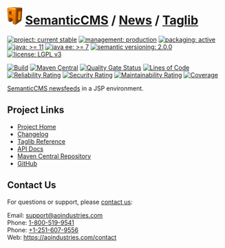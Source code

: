 # [<img src="ao-logo.png" alt="AO Logo" width="35" height="40">](https://github.com/ao-apps) [SemanticCMS](https://github.com/ao-apps/semanticcms) / [News](https://github.com/ao-apps/semanticcms-news) / [Taglib](https://github.com/ao-apps/semanticcms-news-taglib)

[![project: current stable](https://semanticcms.com/ao-badges/project-current-stable.svg)](https://aoindustries.com/life-cycle#project-current-stable)
[![management: production](https://semanticcms.com/ao-badges/management-production.svg)](https://aoindustries.com/life-cycle#management-production)
[![packaging: active](https://semanticcms.com/ao-badges/packaging-active.svg)](https://aoindustries.com/life-cycle#packaging-active)  
[![java: &gt;= 11](https://semanticcms.com/ao-badges/java-11.svg)](https://docs.oracle.com/en/java/javase/11/)
[![java ee: &gt;= 7](https://semanticcms.com/ao-badges/javaee-7.svg)](https://docs.oracle.com/javaee/7/)
[![semantic versioning: 2.0.0](https://semanticcms.com/ao-badges/semver-2.0.0.svg)](http://semver.org/spec/v2.0.0.html)
[![license: LGPL v3](https://semanticcms.com/ao-badges/license-lgpl-3.0.svg)](https://www.gnu.org/licenses/lgpl-3.0)

[![Build](https://github.com/ao-apps/semanticcms-news-taglib/workflows/Build/badge.svg?branch=1.x)](https://github.com/ao-apps/semanticcms-news-taglib/actions?query=workflow%3ABuild)
[![Maven Central](https://maven-badges.herokuapp.com/maven-central/com.semanticcms/semanticcms-news-taglib/badge.svg)](https://maven-badges.herokuapp.com/maven-central/com.semanticcms/semanticcms-news-taglib)
[![Quality Gate Status](https://sonarcloud.io/api/project_badges/measure?branch=1.x&project=com.semanticcms%3Asemanticcms-news-taglib&metric=alert_status)](https://sonarcloud.io/dashboard?branch=1.x&id=com.semanticcms%3Asemanticcms-news-taglib)
[![Lines of Code](https://sonarcloud.io/api/project_badges/measure?branch=1.x&project=com.semanticcms%3Asemanticcms-news-taglib&metric=ncloc)](https://sonarcloud.io/component_measures?branch=1.x&id=com.semanticcms%3Asemanticcms-news-taglib&metric=ncloc)  
[![Reliability Rating](https://sonarcloud.io/api/project_badges/measure?branch=1.x&project=com.semanticcms%3Asemanticcms-news-taglib&metric=reliability_rating)](https://sonarcloud.io/component_measures?branch=1.x&id=com.semanticcms%3Asemanticcms-news-taglib&metric=Reliability)
[![Security Rating](https://sonarcloud.io/api/project_badges/measure?branch=1.x&project=com.semanticcms%3Asemanticcms-news-taglib&metric=security_rating)](https://sonarcloud.io/component_measures?branch=1.x&id=com.semanticcms%3Asemanticcms-news-taglib&metric=Security)
[![Maintainability Rating](https://sonarcloud.io/api/project_badges/measure?branch=1.x&project=com.semanticcms%3Asemanticcms-news-taglib&metric=sqale_rating)](https://sonarcloud.io/component_measures?branch=1.x&id=com.semanticcms%3Asemanticcms-news-taglib&metric=Maintainability)
[![Coverage](https://sonarcloud.io/api/project_badges/measure?branch=1.x&project=com.semanticcms%3Asemanticcms-news-taglib&metric=coverage)](https://sonarcloud.io/component_measures?branch=1.x&id=com.semanticcms%3Asemanticcms-news-taglib&metric=Coverage)

[SemanticCMS newsfeeds](https://github.com/ao-apps/semanticcms-news) in a JSP environment.

## Project Links
* [Project Home](https://semanticcms.com/news/taglib/)
* [Changelog](https://semanticcms.com/news/taglib/changelog)
* [Taglib Reference](https://semanticcms.com/news/taglib/semanticcms-news.tld/)
* [API Docs](https://semanticcms.com/news/taglib/apidocs/)
* [Maven Central Repository](https://central.sonatype.com/search?namespace=com.semanticcms&q=a%3Asemanticcms-news-taglib)
* [GitHub](https://github.com/ao-apps/semanticcms-news-taglib)

## Contact Us
For questions or support, please [contact us](https://aoindustries.com/contact):

Email: [support@aoindustries.com](mailto:support@aoindustries.com)  
Phone: [1-800-519-9541](tel:1-800-519-9541)  
Phone: [+1-251-607-9556](tel:+1-251-607-9556)  
Web: https://aoindustries.com/contact
